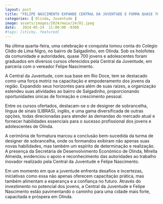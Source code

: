 ```yaml
---
layout: post
title: "FELIPE NASCIMENTO EXPANDE CENTRAL DA JUVENTUDE E FORMA QUASE 700 JOVENS EM SALGADINHO"
categories: [ Olinda, Juventude ]
image: assets/images/2024/maio/24/01.jpeg
date:   2024-05-24  11:00:00 -0300
#tags: [sticky, featured]
---
```

Na última quarta-feira, uma celebração e conquista tomou conta do Colégio Clidio de Lima Nigro, no bairro de Salgadinho, em Olinda. Sob os holofotes da comunidade e autoridades, quase 700 jovens e adolescentes foram graduados em diversos cursos oferecidos pela Central da Juventude, em parceria com o vereador Felipe Nascimento.

A Central da Juventude, com sua base em Rio Doce, tem se destacado como uma força motriz na capacitação e empoderamento dos jovens da região. Expandido seus horizontes para além de suas raízes, a organização estendeu suas atividades ao bairro de Salgadinho, proporcionando oportunidades únicas de formação e crescimento pessoal.

Entre os cursos ofertados, destacam-se o de designer de sobrancelha, língua de sinais (LIBRAS), inglês, e uma gama diversificada de outras opções, todas direcionadas para atender às demandas do mercado atual e fornecer habilidades essenciais para o sucesso profissional dos jovens e adolescentes de Olinda.

A cerimônia de formatura marcou a conclusão bem-sucedida da turma de designer de sobrancelha, onde os formandos exibiram não apenas suas novas habilidades, mas também um espírito de determinação e realização. A presença da Secretária de Desenvolvimento Econômico de Olinda, Mirella Almeida, evidenciou o apoio e reconhecimento das autoridades ao trabalho inovador realizado pela Central da Juventude e Felipe Nascimento.

Em um momento em que a juventude enfrenta desafios e incertezas, iniciativas como essa não apenas oferecem capacitação prática, mas também alimentam a esperança e a confiança no futuro. Através do investimento no potencial dos jovens, a Central da Juventude e Felipe Nascimento estão pavimentando o caminho para uma cidade mais forte, capacitada e próspera em Olinda.
